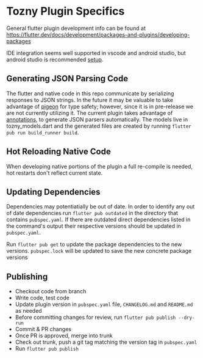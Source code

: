 # Tozny Plugin Specifics

General flutter plugin development info can be found at <https://flutter.dev/docs/development/packages-and-plugins/developing-packages>

IDE integration seems well supported in vscode and android studio, but android
studio is recommended [setup](https://flutter.dev/docs/get-started/editor).

## Generating JSON Parsing Code

The flutter and native code in this repo communicate by serializing responses to JSON strings.
In the future it may be valuable to take advantage of [pigeon](https://pub.dev/packages/pigeon)
for type safety; however, since it is in pre-release we are not currently utilizing it.
The current plugin takes advantage of [annotations](https://pub.dev/packages/json_annotation),
to generate JSON parsers automatically. The models live in tozny_models.dart and
the generated files are created by running `flutter pub run build_runner build`.

## Hot Reloading Native Code

When developing native portions of the plugin a full re-compile is needed, hot
restarts don't reflect current state.

## Updating Dependencies

Dependencies may potentiatially be out of date. In order to identify any out of date dependencies run `flutter pub outdated` in the directory that contains `pubspec.yaml`. If there are outdated direct dependencies listed in the command's output their respective versions should be updated in `pubspec.yaml`.

Run `flutter pub get` to update the package dependencies to the new versions. `pubspec.lock` will be updated to save the new concrete package versions

## Publishing

* Checkout code from branch
* Write code, test code
* Update plugin version in `pubspec.yaml` file, `CHANGELOG.md` and `README.md` as needed
* Before committing changes for review, run `flutter pub publish --dry-run`
* Commit & PR changes
* Once PR is approved, merge into trunk
* Check out trunk, push a git tag matching the version tag in `pubspec.yaml`
* Run `flutter pub publish`
